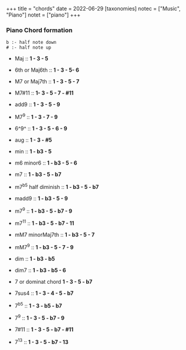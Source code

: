 +++
title = "chords"
date = 2022-06-29
[taxonomies]
notec = ["Music", "Piano"]
notet = ["piano"]
+++

### Piano Chord formation 

```
b :- half note down
# :- half note up
```

* Maj ::
**1 - 3 - 5**


* 6th or Maj6th ::
**1 - 3 - 5- 6**



* M7 or Maj7th ::
**1 - 3 - 5 - 7**



* M7#11 ::
**1- 3 - 5 - 7 - #11**


* add9 ::
**1 - 3 - 5 - 9**


* M7<sup>9</sup> ::
**1 - 3 - 7 - 9**


* 6^9^ ::
**1 - 3 - 5 - 6 - 9**


* aug ::
**1 - 3 - #5**

* min ::
**1 - b3 - 5**


* m6 minor6 ::
**1 - b3 - 5 - 6**


* m7  ::
**1 - b3 - 5 - b7**

* m7<sup>b5</sup> half diminish ::
**1 - b3 - 5 - b7**

* madd9 ::
**1 - b3 - 5 - 9**

* m7<sup>9</sup> ::
**1 - b3 - 5 - b7 - 9**

* m7<sup>11</sup> ::
**1 - b3 - 5 - b7 - 11**

* mM7 minorMaj7th ::
**1 - b3 - 5 - 7**

* mM7<sup>9</sup> ::
**1 - b3 - 5 - 7 - 9**

* dim :: 
**1 - b3 - b5**

* dim7 ::
**1 - b3 - b5 - 6**

* 7 or dominat chord
**1 - 3 - 5 - b7**

* 7sus4 ::
**1 - 3 - 4 - 5 - b7**

* 7<sup>b5</sup> ::
**1 - 3 - b5 - b7**

* 7<sup>9</sup> ::
**1 - 3 - 5 - b7 - 9**

* 7#11 ::
**1 - 3 - 5 - b7 - #11**

* 7<sup>13</sup> ::
**1 - 3 - 5 - b7 - 13**